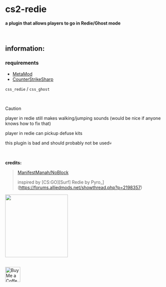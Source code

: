 # cs2-redie
**a plugin that allows players to go in Redie/Ghost mode**

<br>

## information:

### requirements
- [MetaMod](https://github.com/alliedmodders/metamod-source)
- [CounterStrikeSharp](https://github.com/roflmuffin/CounterStrikeSharp)

`css_redie` / `css_ghost`

<br>

> [!CAUTION]
>player in redie still makes walking/jumping sounds (would be nice if anyone knows how to fix that)
> 
>player in redie can pickup defuse kits

this plugin is bad and should probably not be used💀

<br>

**credits:**

>[ManifestManah/NoBlock](https://github.com/ManifestManah/NoBlock)
>
> inspired by [CS:GO][Surf] Redie by Pyro_](https://forums.alliedmods.net/showthread.php?p=2198357)

<img src="https://github.com/user-attachments/assets/53e486cc-8da4-45ab-bc6e-eb38145aba36" height="200px"> <br>

<br> <a href='https://ko-fi.com/exkludera' target='_blank'><img src='https://cdn.ko-fi.com/cdn/kofi5.png' height='48px' alt='Buy Me a Coffee at ko-fi.com' /></a>